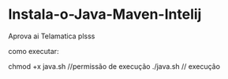 # Instala-o-Java-Maven-Intelij
Aprova ai Telamatica plsss

como executar:

chmod +x java.sh //permissão de execução
./java.sh // execução
